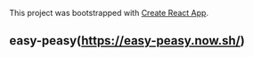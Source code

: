 This project was bootstrapped with [Create React App](https://github.com/facebook/create-react-app).

## easy-peasy(https://easy-peasy.now.sh/)
